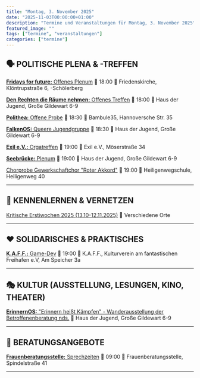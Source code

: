 ```yaml
---
title: "Montag, 3. November 2025"
date: "2025-11-03T00:00:00+01:00"
description: "Termine und Veranstaltungen für Montag, 3. November 2025"
featured_image: ""
tags: ["termine", "veranstaltungen"]
categories: ["termine"]
---
```


## 🗣️ POLITISCHE PLENA & -TREFFEN

[**Fridays for future:** Offenes Plenum](https://fridaysforfuture-os.de/)
📅 18:00 📍 Friedenskirche, Klöntrupstraße 6, -Schölerberg

[**Den Rechten die Räume nehmen:** Offenes Treffen](https://www.instagram.com/p/DNX7nP8ol7s/)
📅 18:00 📍 Haus der Jugend, Große Gildewart 6-9

[**Polithea:** Offene Probe](https://www.instagram.com/buehne11/)
📅 18:30 📍 Bambule35, Hannoversche Str. 35

[**FalkenOS:** Queere Jugendgruppe](https://www.instagram.com/falken_os?)
📅 18:30 📍 Haus der Jugend, Große Gildewart 6-9

[**Exil e.V.:** Orgatreffen](https://exilverein.de/service/kalender/)
📅 19:00 📍 Exil e.V., Möserstraße 34

[**Seebrücke:** Plenum](https://seebruecke-osnabrueck.de/)
📅 19:00 📍 Haus der Jugend, Große Gildewart 6-9

[Chorprobe Gewerkschaftchor "Roter Akkord"](https://osnabrueck-alternativ.de/wp-content/uploads/2024/09/FlyerChor1.png)
📅 19:00 📍 Heiligenwegschule, Heiligenweg 40

***

## 👋 KENNENLERNEN & VERNETZEN

[Kritische Erstiwochen 2025 (13.10-12.11.2025)](https://kleinestrolche.wordpress.com/wp-content/uploads/2025/10/erstiheft_148x148mm_2025_web.pdf)
📍 Verschiedene Orte

***

## ❤️ SOLIDARISCHES & PRAKTISCHES

[**K.A.F.F.:** Game-Dev](https://kaff-os.de/veranstaltungen/)
📅 19:00 📍 K.A.F.F., Kulturverein am fantastischen Freihafen e.V, Am Speicher 3a

***

## 🎭 KULTUR (AUSSTELLUNG, LESUNGEN, KINO, THEATER)

[**ErinnernOS:** "Erinnern heißt Kämpfen" - Wanderausstellung der Betroffenenberatung nds.](https://www.instagram.com/erinnern_os/p/DPlDgd-gZqb/)
📍 Haus der Jugend, Große Gildewart 6-9

***

## 💬 BERATUNGSANGEBOTE

[**Frauenberatungsstelle:** Sprechzeiten](https://frauenberatung-os.de/kalender/)
📅 09:00 📍 Frauenberatungsstelle, Spindelstraße 41

***